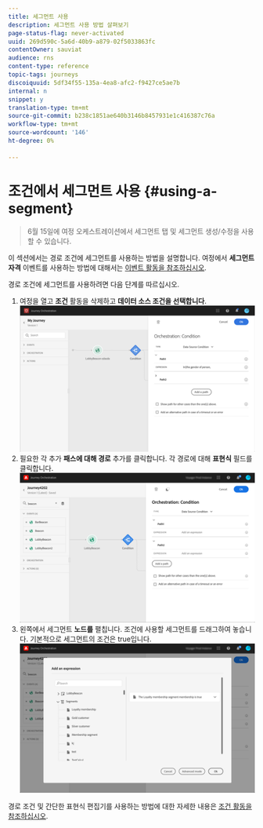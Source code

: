 ```yaml
---
title: 세그먼트 사용
description: 세그먼트 사용 방법 살펴보기
page-status-flag: never-activated
uuid: 269d590c-5a6d-40b9-a879-02f5033863fc
contentOwner: sauviat
audience: rns
content-type: reference
topic-tags: journeys
discoiquuid: 5df34f55-135a-4ea8-afc2-f9427ce5ae7b
internal: n
snippet: y
translation-type: tm+mt
source-git-commit: b238c1851ae640b3146b8457931e1c416387c76a
workflow-type: tm+mt
source-wordcount: '146'
ht-degree: 0%

---
```




# 조건에서 세그먼트 사용 {#using-a-segment}

>6월 15일에 여정 오케스트레이션에서 세그먼트 탭 및 세그먼트 생성/수정을 사용할 수 있습니다.

이 섹션에서는 경로 조건에 세그먼트를 사용하는 방법을 설명합니다.
여정에서 **세그먼트 자격** 이벤트를 사용하는 방법에 대해서는 [이벤트 활동을 참조하십시오](../building-journeys/event-activities.md#segment-qualification).

경로 조건에 세그먼트를 사용하려면 다음 단계를 따르십시오.

1. 여정을 열고 **조건** 활동을 삭제하고 **데이터 소스 조건을 선택합니다**.
   ![](../assets/journey47.png)
1. 필요한 각 추가 **패스에 대해 경로** 추가를 클릭합니다. 각 경로에 대해 **표현식** 필드를 클릭합니다.
   ![](../assets/segment3.png)
1. 왼쪽에서 세그먼트 **노드를** 펼칩니다. 조건에 사용할 세그먼트를 드래그하여 놓습니다. 기본적으로 세그먼트의 조건은 true입니다.
   ![](../assets/segment4.png)

경로 조건 및 간단한 표현식 편집기를 사용하는 방법에 대한 자세한 내용은 [조건 활동을 참조하십시오](../building-journeys/condition-activity.md#about_condition).
